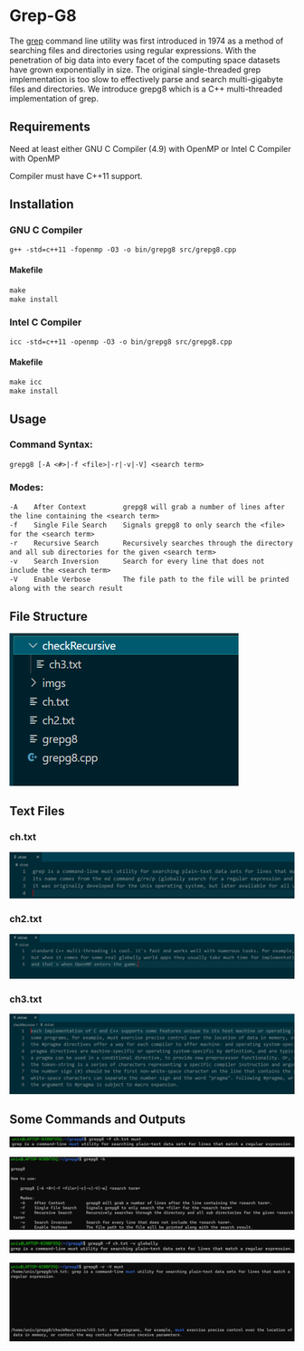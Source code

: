 # Grep-G8

The [grep](https://en.wikipedia.org/wiki/Grep) command line utility was first introduced in 1974 as a method of searching files and directories using regular expressions. With the penetration of big data into every facet of the computing space datasets have grown exponentially in size. The original single-threaded grep implementation is too slow to effectively parse and search multi-gigabyte files and directories. We introduce grepg8 which is a C++ multi-threaded implementation of grep.

## Requirements
Need at least either GNU C Compiler (4.9) with OpenMP or Intel C Compiler with OpenMP

Compiler must have C++11 support.

## Installation
### GNU C Compiler
```
g++ -std=c++11 -fopenmp -O3 -o bin/grepg8 src/grepg8.cpp
```

#### Makefile
```
make
make install
```

### Intel C Compiler
```
icc -std=c++11 -openmp -O3 -o bin/grepg8 src/grepg8.cpp
```

#### Makefile

```
make icc
make install
```

## Usage

### Command Syntax:
```
grepg8 [-A <#>|-f <file>|-r|-v|-V] <search term>
```

### Modes:
```
-A    After Context         grepg8 will grab a number of lines after the line containing the <search term>
-f    Single File Search    Signals grepg8 to only search the <file> for the <search term>
-r    Recursive Search      Recursively searches through the directory and all sub directories for the given <search term>
-v    Search Inversion      Search for every line that does not include the <search term>
-V    Enable Verbose        The file path to the file will be printed along with the search result

```

## File Structure
![file structure](https://github.com/ani-54321/Grep-G8/blob/main/imgs/file_structure.PNG?raw=true)

## Text Files

### ch.txt
![ch.txt](https://github.com/ani-54321/Grep-G8/blob/main/imgs/txt_file1.PNG?raw=true)

### ch2.txt
![ch2.txt](https://github.com/ani-54321/Grep-G8/blob/main/imgs/txt_file2.PNG?raw=true)

### ch3.txt
![ch3.txt](https://github.com/ani-54321/Grep-G8/blob/main/imgs/txt_file3.PNG?raw=true)

## Some Commands and Outputs

![single file search](https://github.com/ani-54321/Grep-G8/blob/main/imgs/out1.PNG?raw=true)

![help command](https://github.com/ani-54321/Grep-G8/blob/main/imgs/out2.PNG?raw=true)

![search inversion](https://github.com/ani-54321/Grep-G8/blob/main/imgs/out3.PNG?raw=true)

![recursive folder search with file paths](https://github.com/ani-54321/Grep-G8/blob/main/imgs/out4.PNG?raw=true)
